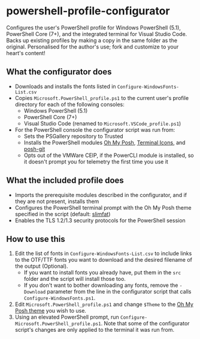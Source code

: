 # powershell-profile-configurator

Configures the user's PowerShell profile for Windows PowerShell (5.1), PowerShell Core (7+), and the integrated terminal for Visual Studio Code. Backs up existing profiles by making a copy in the same folder as the original. Personalised for the author's use; fork and customize to your heart's content!

## What the configurator does
* Downloads and installs the fonts listed in `Configure-WindowsFonts-List.csv`
* Copies `Microsoft.PowerShell_profile.ps1` to the current user's profile directory for each of the following consoles:
  * Windows PowerShell (5.1)
  * PowerShell Core (7+)
  * Visual Studio Code (renamed to `Microsoft.VSCode_profile.ps1`)
* For the PowerShell console the configurator script was run from:
  * Sets the PSGallery repository to Trusted
  * Installs the PowerShell modules [Oh My Posh](https://ohmyposh.dev), [Terminal Icons](https://github.com/devblackops/Terminal-Icons), and [posh-git](https://github.com/dahlbyk/posh-git)
  * Opts out of the VMWare CEIP, if the PowerCLI module is installed, so it doesn't prompt you for telemetry the first time you use it

## What the included profile does
* Imports the prerequisite modules described in the configurator, and if they are not present, installs them
* Configures the PowerShell terminal prompt with the Oh My Posh theme specified in the script (default: [slimfat](https://ohmyposh.dev/docs/themes#slimfat))
* Enables the TLS 1.2/1.3 security protocols for the PowerShell session

## How to use this
1. Edit the list of fonts in `Configure-WindowsFonts-List.csv` to include links to the OTF/TTF fonts you want to download and the desired filename of the output (Optional).
    * If you want to install fonts you already have, put them in the `src` folder and the script will install those too.
    * If you don't want to bother downloading any fonts, remove the `-Download` parameter from the line in the configurator script that calls `Configure-WindowsFonts.ps1`.
2. Edit `Microsoft.PowerShell_profile.ps1` and change `$Theme` to the [Oh My Posh theme](https://ohmyposh.dev/docs/themes) you wish to use.
4. Using an elevated PowerShell prompt, run `Configure-Microsoft.PowerShell_profile.ps1`. Note that some of the configurator script's changes are only applied to the terminal it was run from.

